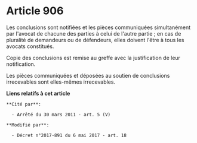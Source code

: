 # Article 906

Les conclusions sont notifiées et les pièces communiquées simultanément par l'avocat de chacune des parties à celui de
l'autre partie ; en cas de pluralité de demandeurs ou de défendeurs, elles doivent l'être à tous les avocats constitués.

Copie des conclusions est remise au greffe avec la justification de leur notification.

Les pièces communiquées et déposées au soutien de conclusions irrecevables sont elles-mêmes irrecevables.

**Liens relatifs à cet article**

	**Cité par**:

	  - Arrêté du 30 mars 2011 - art. 5 (V)

	**Modifié par**:

	  - Décret n°2017-891 du 6 mai 2017 - art. 18
